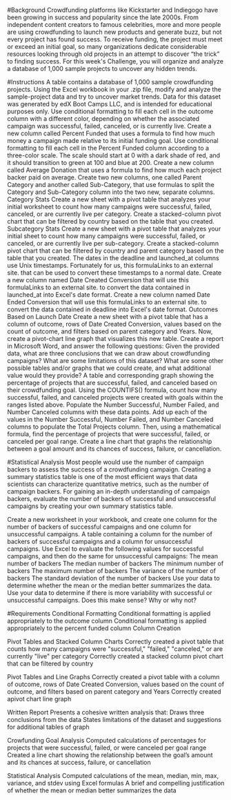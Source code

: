 #Background
Crowdfunding platforms like Kickstarter and Indiegogo have been growing in success and popularity since the late 2000s. From independent content creators to famous celebrities, more and more people are using crowdfunding to launch new products and generate buzz, but not every project has found success.
To receive funding, the project must meet or exceed an initial goal, so many organizations dedicate considerable resources looking through old projects in an attempt to discover “the trick” to finding success. For this week's Challenge, you will organize and analyze a database of 1,000 sample projects to uncover any hidden trends.

#Instructions
A table contains a database of 1,000 sample crowdfunding projects. Using the Excel workbook in your .zip file, modify and analyze the sample-project data and try to uncover market trends. Data for this dataset was generated by edX Boot Camps LLC, and is intended for educational purposes only.
Use conditional formatting to fill each cell in the outcome column with a different color, depending on whether the associated campaign was successful, failed, canceled, or is currently live.
Create a new column called Percent Funded that uses a formula to find how much money a campaign made relative to its initial funding goal.
Use conditional formatting to fill each cell in the Percent Funded column according to a three-color scale. The scale should start at 0 with a dark shade of red, and it should transition to green at 100 and blue at 200.
Create a new column called Average Donation that uses a formula to find how much each project backer paid on average.
Create two new columns, one called Parent Category and another called Sub-Category, that use formulas to split the Category and Sub-Category column into the two new, separate columns.
Category Stats
Create a new sheet with a pivot table that analyzes your initial worksheet to count how many campaigns were successful, failed, canceled, or are currently live per category.
Create a stacked-column pivot chart that can be filtered by country based on the table that you created.
Subcategory Stats
Create a new sheet with a pivot table that analyzes your initial sheet to count how many campaigns were successful, failed, or canceled, or are currently live per sub-category.
Create a stacked-column pivot chart that can be filtered by country and parent category based on the table that you created.
The dates in the deadline and launched_at columns use Unix timestamps. Fortunately for us, this formulaLinks to an external site. that can be used to convert these timestamps to a normal date.
Create a new column named Date Created Conversion that will use this formulaLinks to an external site. to convert the data contained in launched_at into Excel's date format.
Create a new column named Date Ended Conversion that will use this formulaLinks to an external site. to convert the data contained in deadline into Excel's date format.
Outcomes Based on Launch Date
Create a new sheet with a pivot table that has a column of outcome, rows of Date Created Conversion, values based on the count of outcome, and filters based on parent category and Years.
Now, create a pivot-chart line graph that visualizes this new table.
Create a report in Microsoft Word, and answer the following questions:
Given the provided data, what are three conclusions that we can draw about crowdfunding campaigns?
What are some limitations of this dataset?
What are some other possible tables and/or graphs that we could create, and what additional value would they provide?
A table and corresponding graph showing the percentage of projects that are successful, failed, and canceled based on their crowdfunding goal.
Using the COUNTIFS() formula, count how many successful, failed, and canceled projects were created with goals within the ranges listed above. Populate the Number Successful, Number Failed, and Number Canceled columns with these data points.
Add up each of the values in the Number Successful, Number Failed, and Number Canceled columns to populate the Total Projects column. Then, using a mathematical formula, find the percentage of projects that were successful, failed, or canceled per goal range.
Create a line chart that graphs the relationship between a goal amount and its chances of success, failure, or cancellation.

#Statistical Analysis
Most people would use the number of campaign backers to assess the success of a crowdfunding campaign. Creating a summary statistics table is one of the most efficient ways that data scientists can characterize quantitative metrics, such as the number of campaign backers.
For gaining an in-depth understanding of campaign backers, evaluate the number of backers of successful and unsuccessful campaigns by creating your own summary statistics table.

Create a new worksheet in your workbook, and create one column for the number of backers of successful campaigns and one column for unsuccessful campaigns.
A table containing a column for the number of backers of successful campaigns and a column for unsuccessful campaigns.
Use Excel to evaluate the following values for successful campaigns, and then do the same for unsuccessful campaigns:
The mean number of backers
The median number of backers
The minimum number of backers
The maximum number of backers
The variance of the number of backers
The standard deviation of the number of backers
Use your data to determine whether the mean or the median better summarizes the data.
Use your data to determine if there is more variability with successful or unsuccessful campaigns. Does this make sense? Why or why not?

#Requirements
Conditional Formatting
Conditional formatting is applied appropriately to the outcome column 
Conditional formatting is applied appropriately to the percent funded column 
Column Creation 

Pivot Tables and Stacked Column Charts
Correctly created a pivot table that counts how many campaigns were "successful," "failed," "canceled," or are currently "live" per category
Correctly created a stacked column pivot chart that can be filtered by country

Pivot Tables and Line Graphs 
Correctly created a pivot table with a column of outcome, rows of Date Created Conversion, values based on the count of outcome, and filters based on parent category and Years 
Correctly created apivot chart line graph

Written Report
Presents a cohesive written analysis that:
Draws three conclusions from the data 
States limitations of the dataset and suggestions for additional tables of graph

Crowfunding Goal Analysis
Computed calculations of percentages for projects that were successful, failed, or were canceled per goal range
Created a line chart showing the relationship between the goal’s amount and its chances at success, failure, or cancellation 

Statistical Analysis 
Computed calculations of the mean, median, min, max, variance, and stdev using Excel formulas 
A brief and compelling justification of whether the mean or median better summarizes the data 
